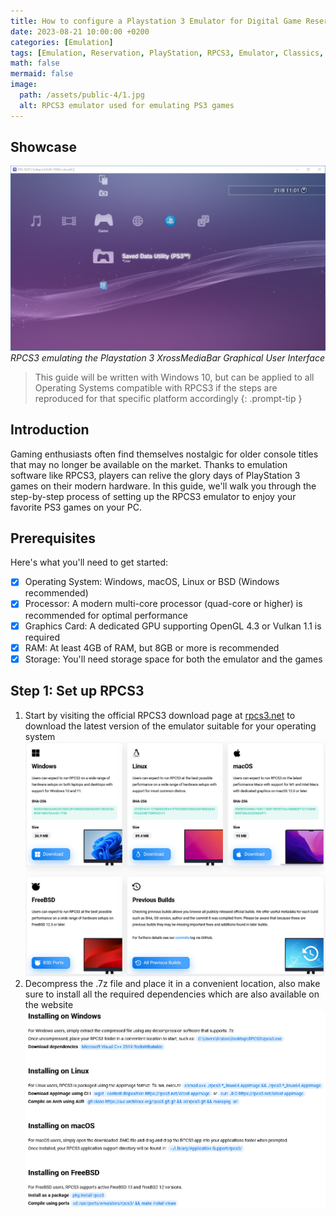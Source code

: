 ```yaml
---
title: How to configure a Playstation 3 Emulator for Digital Game Reservation with RPCS3
date: 2023-08-21 10:00:00 +0200
categories: [Emulation]
tags: [Emulation, Reservation, PlayStation, RPCS3, Emulator, Classics, CELL, Windows, macOS, Linux, BSD, open-source]
math: false
mermaid: false
image:
  path: /assets/public-4/1.jpg
  alt: RPCS3 emulator used for emulating PS3 games
---
```


## Showcase
![1](/assets/public-4/2.png)
_RPCS3 emulating the Playstation 3 XrossMediaBar Graphical User Interface_

> This guide will be written with Windows 10, but can be applied to all Operating Systems compatible with RPCS3 if the steps are reproduced for that specific platform accordingly
{: .prompt-tip }

## Introduction
Gaming enthusiasts often find themselves nostalgic for older console titles that may no longer be available on the market. Thanks to emulation software like RPCS3, players can relive the glory days of PlayStation 3 games on their modern hardware. In this guide, we'll walk you through the step-by-step process of setting up the RPCS3 emulator to enjoy your favorite PS3 games on your PC.

## Prerequisites
Here's what you'll need to get started:
- [x] Operating System: Windows, macOS, Linux or BSD (Windows recommended)
- [x] Processor: A modern multi-core processor (quad-core or higher) is recommended for optimal performance
- [x] Graphics Card: A dedicated GPU supporting OpenGL 4.3 or Vulkan 1.1 is required
- [x] RAM: At least 4GB of RAM, but 8GB or more is recommended
- [x] Storage: You'll need storage space for both the emulator and the games

## Step 1: Set up RPCS3

1.  Start by visiting the official RPCS3 download page at [rpcs3.net](https://rpcs3.net/download) to download the latest version of the emulator suitable for your operating system
![1](/assets/public-4/3.png)
2.  Decompress the .7z file and place it in a convenient location, also make sure to install all the required dependencies which are also available on the website
![1](/assets/public-4/4.png)
